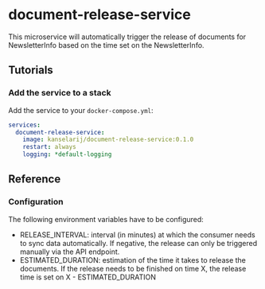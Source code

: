 # document-release-service

This microservice will automatically trigger the release of documents for NewsletterInfo based on the time set on the NewsletterInfo.

## Tutorials
### Add the service to a stack
Add the service to your `docker-compose.yml`:

```yaml
services:
  document-release-service:
    image: kanselarij/document-release-service:0.1.0
    restart: always
    logging: *default-logging
```


## Reference

### Configuration

The following environment variables have to be configured:

* RELEASE_INTERVAL: interval (in minutes) at which the consumer needs to sync data automatically. If negative, the release can only be triggered manually via the API endpoint.
* ESTIMATED_DURATION: estimation of the time it takes to release the documents. If the release needs to be finished on time X, the release time is set on X - ESTIMATED_DURATION
